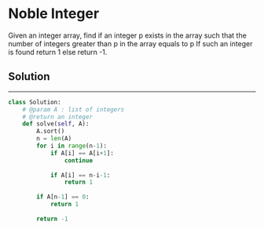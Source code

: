 <h1>Noble Integer</h1>

<p>
Given an integer array, find if an integer p exists in the array such that the number of integers greater than p in the array equals to p
If such an integer is found return 1 else return -1.
</p>

<h2>Solution</h2>

***

```python
class Solution:
    # @param A : list of integers
    # @return an integer
    def solve(self, A):
        A.sort()
	    n = len(A)
	    for i in range(n-1):
	        if A[i] == A[i+1]:
	            continue
	        
	        if A[i] == n-i-1:
	            return 1
	    
	    if A[n-1] == 0:
	        return 1
	        
	    return -1
```
